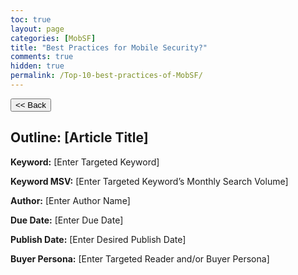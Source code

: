 ```yaml
---
toc: true
layout: page
categories: [MobSF]
title: "Best Practices for Mobile Security?"
comments: true
hidden: true
permalink: /Top-10-best-practices-of-MobSF/
---
```


<button class="back-button" onclick="window.history.back()"><< Back</button>

## Outline: [Article Title]

**Keyword:** [Enter Targeted Keyword]

**Keyword MSV:** [Enter Targeted Keyword’s Monthly Search Volume]

**Author:** [Enter Author Name]

**Due Date:** [Enter Due Date]

**Publish Date:** [Enter Desired Publish Date]

**Buyer Persona:** [Enter Targeted Reader and/or Buyer Persona]

<br>

